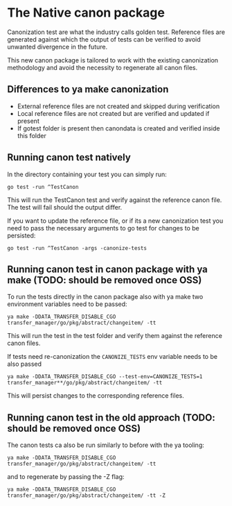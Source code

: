 # The Native canon package

Canonization test are what the industry calls golden test. Reference files are generated against which
the output of tests can be verified to avoid unwanted divergence in the future.

This new canon package is tailored to work with the existing canonization methodology and avoid the
necessity to regenerate all canon files.


## Differences to ya make canonization
- External reference files are not created and skipped during verification
- Local reference files are not created but are verified and updated if present
- If gotest folder is present then canondata is created and verified inside this folder


## Running canon test natively

In the directory containing your test you can simply run:

```
go test -run ^TestCanon
```

This will run the TestCanon test and verify against the reference canon file.
The test will fail should the output differ.

If you want to update the reference file, or if its a new canonization test you need to pass
the necessary arguments to go test for changes to be persisted:

```
go test -run ^TestCanon -args -canonize-tests
```


## Running canon test in canon package with ya make (TODO: should be removed once OSS)

To run the tests directly in the canon package also with ya make two environment variables need to be passed:


```
ya make -DDATA_TRANSFER_DISABLE_CGO transfer_manager/go/pkg/abstract/changeitem/ -tt
```

This will run the test in the test folder and verify them against the reference canon files.

If tests need re-canonization the `CANONIZE_TESTS` env variable needs to be also passed


```
ya make -DDATA_TRANSFER_DISABLE_CGO --test-env=CANONIZE_TESTS=1 transfer_manager**/go/pkg/abstract/changeitem/ -tt
```

This will persist changes to the corresponding reference files.


## Running canon test in the old approach (TODO: should be removed once OSS)

The canon tests ca also be run similarly to before with the ya tooling:

```
ya make -DDATA_TRANSFER_DISABLE_CGO transfer_manager/go/pkg/abstract/changeitem/ -tt
```

and to regenerate by passing the -Z flag:

```
ya make -DDATA_TRANSFER_DISABLE_CGO transfer_manager/go/pkg/abstract/changeitem/ -tt -Z
```
